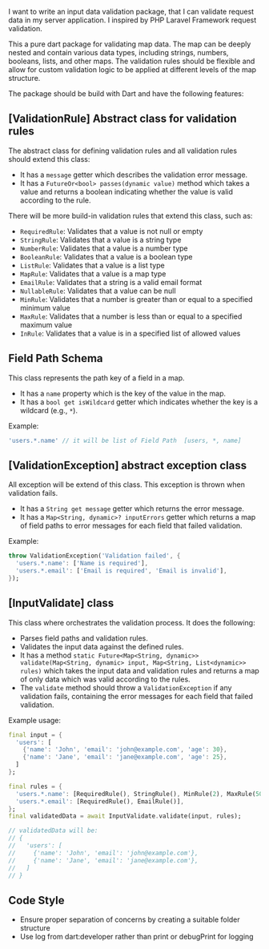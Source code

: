 I want to write an input data validation package, that I can validate request data in my server application.
I inspired by PHP Laravel Framework request validation.

This a pure dart package for validating map data. The map can be deeply nested and contain various data types, including strings, numbers, booleans, lists, and other maps. The validation rules should be flexible and allow for custom validation logic to be applied at different levels of the map structure.

The package should be build with Dart and have the following features:

## [ValidationRule] Abstract class for validation rules

The abstract class for defining validation rules and all validation rules should extend this class:

- It has a `message` getter which describes the validation error message.
- It has a `FutureOr<bool> passes(dynamic value)` method which takes a value and returns a boolean indicating whether the value is valid according to the rule.

There will be more build-in validation rules that extend this class, such as:

- `RequiredRule`: Validates that a value is not null or empty
- `StringRule`: Validates that a value is a string type
- `NumberRule`: Validates that a value is a number type
- `BooleanRule`: Validates that a value is a boolean type
- `ListRule`: Validates that a value is a list type
- `MapRule`: Validates that a value is a map type
- `EmailRule`: Validates that a string is a valid email format
- `NullableRule`: Validates that a value can be null
- `MinRule`: Validates that a number is greater than or equal to a specified minimum value
- `MaxRule`: Validates that a number is less than or equal to a specified maximum value
- `InRule`: Validates that a value is in a specified list of allowed values

## Field Path Schema

This class represents the path key of a field in a map.

- It has a `name` property which is the key of the value in the map.
- It has a `bool get isWildcard` getter which indicates whether the key is a wildcard (e.g., `*`).

Example:

```dart
'users.*.name' // it will be list of Field Path  [users, *, name]
```

## [ValidationException] abstract exception class

All exception will be extend of this class. This exception is thrown when validation fails.

- It has a `String get message` getter which returns the error message.
- It has a `Map<String, dynamic>? inputErrors` getter which returns a map of field paths to error messages for each field that failed validation.

Example:

```dart
throw ValidationException('Validation failed', {
  'users.*.name': ['Name is required'],
  'users.*.email': ['Email is required', 'Email is invalid'],
});
```

## [InputValidate] class

This class where orchestrates the validation process. It does the following:

- Parses field paths and validation rules.
- Validates the input data against the defined rules.
- It has a method `static Future<Map<String, dynamic>> validate(Map<String, dynamic> input, Map<String, List<dynamic>> rules)` which takes the input data and validation rules and returns a map of only data which was valid according to the rules.
- The `validate` method should throw a `ValidationException` if any validation fails, containing the error messages for each field that failed validation.

Example usage:

```dart
final input = {
  'users': [
    {'name': 'John', 'email': 'john@example.com', 'age': 30},
    {'name': 'Jane', 'email': 'jane@example.com', 'age': 25},
  ]
};

final rules = {
  'users.*.name': [RequiredRule(), StringRule(), MinRule(2), MaxRule(50)],
  'users.*.email': [RequiredRule(), EmailRule()],
};
final validatedData = await InputValidate.validate(input, rules);

// validatedData will be:
// {
//   'users': [
//     {'name': 'John', 'email': 'john@example.com'},
//     {'name': 'Jane', 'email': 'jane@example.com'},
//   ]
// }
```

## Code Style

- Ensure proper separation of concerns by creating a suitable folder structure
- Use log from dart:developer rather than print or debugPrint for logging
